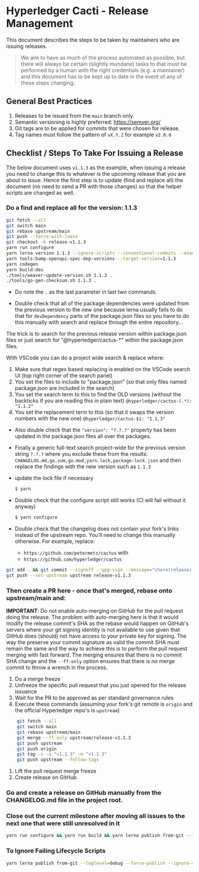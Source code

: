 # Hyperledger Cacti - Release Management

This document describes the steps to be taken by maintainers who are
issuing releases. 

> We aim to have as much of the process automated as
> possible, but there will always be certain (slightly mundane) tasks to that
> must be performed by a human with the right credentials (e.g. a maintainer)
> and this document has to be kept up to date in the event of any of these
>  steps changing.

## General Best Practices

1. Releases to be issued from the `main` branch only.
2. Semantic versioning is highly preferred: https://semver.org/
3. Git tags are to be applied for commits that were chosen for release.
4. Tag names must follow the pattern of `vX.Y.Z` for example `v2.0.0`

## Checklist / Steps To Take For Issuing a Release

The below document uses `v1.1.3` as the example, when issuing a release you need to change this to whatever is the upcoming release that you are about to issue.
Hence the first step is to update (find and replace all) the document (no need to send a PR with those changes) so that the helper scripts are changed as well.

### Do a find and replace all for the version: 1.1.3

```sh
git fetch --all
git switch main
git rebase upstream/main
git push --force-with-lease
git checkout -b release-v1.1.3
yarn run configure
yarn lerna version 1.1.3 --ignore-scripts --conventional-commits --exact --git-remote upstream --message="chore(release): publish %s" --no-push --no-git-tag-version --no-ignore-changes
yarn tools:bump-openapi-spec-dep-versions --target-version=1.1.3
yarn codegen
yarn build:dev
./tools/weaver-update-version.sh 1.1.3 .
./tools/go-gen-checksum.sh 1.1.3 .
```

- Do note the `.` as the last parameter in last two commands.

- Double check that all of the package dependencies were updated from the previous
version to the new one because lerna usually fails to do that for `devDependency` parts
of the package.json files so you have to do this manually with search and replace through
the entire repository...

The trick is to search for the previous release version within package.json 
files or just search for "@hyperledger/cactus-*" within the package.json files. 

With VSCode you can do a project wide search & replace where:
  1. Make sure that regex based replacing is enabled on the VSCode search UI (top right corner of the search panel)
  2. You set the files to include to "package.json" (so that only files named package.json are included in the search)
  3. You set the search term to this to find the OLD versions (without the backticks if you are reading this in plain text) `@hyperledger/cactus-(.*): "1.1.2"`
  4. You set the replacement term to this (so that it swaps the version numbers with the new one) `@hyperledger/cactus-$1: "1.1.3"`

- Also double check that the `"version": "?.?.?"` property has been updated in the package.json files all over the packages.

- Finally a generic full-text search project-wide for the previous version string `?.?.?` where you exclude these from the results: `CHANGELOG.md,go.sum,go.mod,yarn.lock,package-lock.json` and then replace the findings with the new version such as `1.1.3`

- update the lock file if necessary
    ```sh
    $ yarn
    ```

- Double check that the configure script still works (CI will fail without it anyway)
    ```sh
    $ yarn configure
    ```

- Double check that the changelog does not contain your fork's links instead of the upstream repo. You'll need to change this manually otherwise. For example, replace: 
    - `https://github.com/petermetz/cactus` 
    with 
    - `https://github.com/hyperledger/cactus`

```sh
git add . && git commit --signoff --gpg-sign --message="chore(release): publish v1.1.3"
git push --set-upstream upstream release-v1.1.3
```

### Then create a PR here - once that's merged, rebase onto upstream/main and:

**IMPORTANT**: Do not enable auto-merging on GitHub for the pull request doing the release.
The problem with auto-merging here is that it would modify the release commit's SHA as the
rebase would happen on GitHub's servers where your git signing identity is not available to use
given that GitHub does (should) not have access to your private key for signing.
The way the preserve your commit signature as valid the commit SHA must remain the same and the
way to achieve this is to perform the pull request merging with fast forward. The merging
ensures that there is no commit SHA change and the `--ff-only` option ensures that there is no
merge commit to throw a wrench in the process.

1. Do a merge freeze
2. Unfreeze the specific pull request that you just opened for the release issuance
3. Wait for the PR to be approved as per standard governance rules
4. Execute these commands (assuming your fork's git remote is `origin` and the official Hyperledger repo's is `upstream`)
```sh
    git fetch --all
    git switch main
    git rebase upstream/main
    git merge --ff-only upstream/release-v1.1.3
    git push upstream
    git push origin
    git tag -s -a "v1.1.3" -m "v1.1.3"
    git push upstream --follow-tags
```
1. Lift the pull request merge freeze
2. Create release on GitHub

### Go and create a release on GitHub manually from the CHANGELOG.md file in the project root.

### Close out the current milestone after moving all issues to the next one that were still unresolved in it

```sh
yarn run configure && yarn run build && yarn lerna publish from-git --loglevel=debug --summary-file
```

### To Ignore Failing Lifecycle Scripts

```sh
yarn lerna publish from-git --loglevel=debug --force-publish --ignore-scripts --ignore-prepublish --summary-file
```
